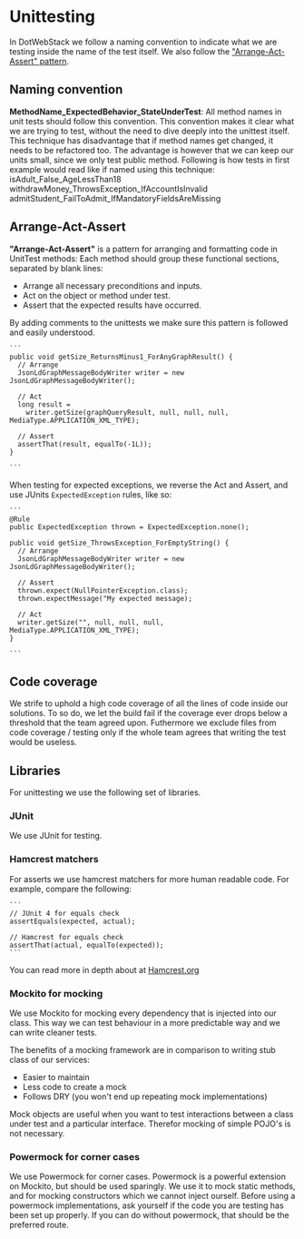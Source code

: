 # Unittesting

In DotWebStack we follow a naming convention to indicate what we are testing inside the name of the test itself. We also follow the ["Arrange-Act-Assert" pattern](http://wiki.c2.com/?ArrangeActAssert).

## Naming convention

**MethodName_ExpectedBehavior_StateUnderTest**: All method names in unit tests should follow this convention. This convention makes it clear what we are trying to test, without the need to dive deeply into the unittest itself. This technique has disadvantage that if method names get changed, it needs to be refactored too. The advantage is however that we can keep our units small, since we only test public method. Following is how tests in first example would read like if named using this technique:
isAdult_False_AgeLessThan18
withdrawMoney_ThrowsException_IfAccountIsInvalid
admitStudent_FailToAdmit_IfMandatoryFieldsAreMissing

## Arrange-Act-Assert

**"Arrange-Act-Assert"** is a pattern for arranging and formatting code in UnitTest methods:
Each method should group these functional sections, separated by blank lines:
- Arrange all necessary preconditions and inputs.
- Act on the object or method under test.
- Assert that the expected results have occurred.

By adding comments to the unittests we make sure this pattern is followed and easily understood.

	```
    public void getSize_ReturnsMinus1_ForAnyGraphResult() {
	  // Arrange
	  JsonLdGraphMessageBodyWriter writer = new JsonLdGraphMessageBodyWriter();

	  // Act
	  long result =
		writer.getSize(graphQueryResult, null, null, null, MediaType.APPLICATION_XML_TYPE);

	  // Assert
	  assertThat(result, equalTo(-1L));		
	}
	
    ```
	
When testing for expected exceptions, we reverse the Act and Assert, and use JUnits `ExpectedException` rules, like so:

	```
    @Rule
	public ExpectedException thrown = ExpectedException.none();
	  
    public void getSize_ThrowsException_ForEmptyString() {
	  // Arrange
	  JsonLdGraphMessageBodyWriter writer = new JsonLdGraphMessageBodyWriter();

	  // Assert
	  thrown.expect(NullPointerException.class);
	  thrown.expectMessage("My expected message);

	  // Act
	  writer.getSize("", null, null, null, MediaType.APPLICATION_XML_TYPE);
	}
	
    ```

## Code coverage

We strife to uphold a high code coverage of all the lines of code inside our solutions. To so do, we let the build fail if the coverage ever drops below a threshold that the team agreed upon. Futhermore we exclude files from code coverage / testing only if the whole team agrees that writing the test would be useless.

## Libraries

For unittesting we use the following set of libraries.

### JUnit

We use JUnit for testing.

### Hamcrest matchers

For asserts we use hamcrest matchers for more human readable code. For example, compare the following:

	```
	// JUnit 4 for equals check
	assertEquals(expected, actual);
	
	// Hamcrest for equals check
	assertThat(actual, equalTo(expected));
	```
	
You can read more in depth about at [Hamcrest.org](https://code.google.com/archive/p/hamcrest/wikis/Tutorial.wiki)

### Mockito for mocking

We use Mockito for mocking every dependency that is injected into our class. This way we can test behaviour in a more predictable way and we can write cleaner tests.

The benefits of a mocking framework are in comparison to writing stub class of our services:

- Easier to maintain
- Less code to create a mock
- Follows DRY (you won't end up repeating mock implementations)

Mock objects are useful when you want to test interactions between a class under test and a particular interface. Therefor mocking of simple POJO's is not necessary.

### Powermock for corner cases

We use Powermock for corner cases. Powermock is a powerful extension on Mockito, but should be used sparingly. We use it to mock static methods, and for mocking constructors which we cannot inject ourself. Before using a powermock implementations, ask yourself if the code you are testing has been set up properly. If you can do without powermock, that should be the preferred route.